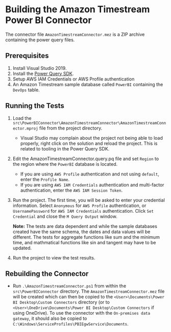 # Building the Amazon Timestream Power BI Connector

The connector file `AmazonTimestreamConnector.mez` is a ZIP archive containing the power query files.

## Prerequisites
1. Install Visual Studio 2019.
2. Install the [Power Query SDK](https://marketplace.visualstudio.com/items?itemName=Dakahn.PowerQuerySDK).
3. Setup AWS IAM Credentials or AWS Profile authentication
4. An Amazon Timestream sample database called `PowerBI` containing the `DevOps` table.

## Running the Tests
1. Load the `src\PowerBIConnector\AmazonTimestreamConnector\AmazonTimestreamConnector.mproj` file from the project directory.
    * Visual Studio may complain about the project not being able to load properly, right click on the solution and reload the project. This is related to tooling in the Power Query SDK.
2. Edit the AmazonTimestreamConnector.query.pq file and set `Region` to the region where the `PowerBI` database is located.
    * If you are using `AWS Profile` authentication and not using `default`, enter the `Profile Name`.
    * If you are using `AWS IAM Credentials` authentication and multi-factor authentication, enter the `AWS IAM Session Token`.
3. Run the project. The first time, you will be asked to enter your credential information. Select `Anonymous` for `AWS Profile` authentication, or `UsernamePassword` for `AWS IAM Credentials` authentication. Click `Set Credential` and close the `M Query Output` window. 

   **Note:** The tests are data dependent and while the sample databases created have the same schema, the dates and data values will be different. The tests for aggregate functions like sum and the minimum time, and mathmatical functions like sin and tangent may have to be updated.

4. Run the project to view the test results.

## Rebuilding the Connector
* Run `.\AmazonTimestreamConnector.ps1` from within the `src\PowerBIConnector` directory. The `AmazonTimestreamConnector.mez` file will be created which can then be copied to the `<User>\Documents\Power BI Desktop\Custom Connectors` directory (or to `<User>\OneDrive\Documents\Power BI Desktop\Custom Connectors` if using OneDrive). To use the connector with the `On-premises data gateway`, it should also be copied to `C:\Windows\ServiceProfiles\PBIEgwService\Documents`.
